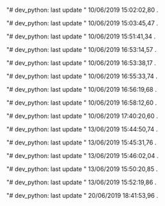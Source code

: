 "# dev_python: last update " 10/06/2019 15:02:02,80 . 
 
"# dev_python: last update " 10/06/2019 15:03:45,47 . 
 
"# dev_python: last update " 10/06/2019 15:51:41,34 . 
 
"# dev_python: last update " 10/06/2019 16:53:14,57 . 
 
"# dev_python: last update " 10/06/2019 16:53:38,17 . 
 
"# dev_python: last update " 10/06/2019 16:55:33,74 . 
 
"# dev_python: last update " 10/06/2019 16:56:19,68 . 
 
"# dev_python: last update " 10/06/2019 16:58:12,60 . 
 
"# dev_python: last update " 10/06/2019 17:40:20,60 . 
 
"# dev_python: last update " 13/06/2019 15:44:50,74 . 
 
"# dev_python: last update " 13/06/2019 15:45:31,76 . 
 
"# dev_python: last update " 13/06/2019 15:46:02,04 . 
 
"# dev_python: last update " 13/06/2019 15:50:20,85 . 
 
"# dev_python: last update " 13/06/2019 15:52:19,86 . 
 
"# dev_python: last update " 20/06/2019 18:41:53,96 . 
 
